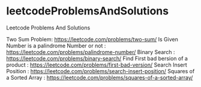 # leetcodeProblemsAndSolutions
Leetcode Problems And Solutions

Two Sum Problem:   https://leetcode.com/problems/two-sum/
Is Given Number is a palindrome Number or not : https://leetcode.com/problems/palindrome-number/
Binary Search : https://leetcode.com/problems/binary-search/
Find First bad bersion of a product : https://leetcode.com/problems/first-bad-version/
Search Insert Position : https://leetcode.com/problems/search-insert-position/
 Squares of a Sorted Array : https://leetcode.com/problems/squares-of-a-sorted-array/
